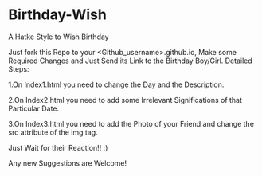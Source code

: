 # Birthday-Wish
A Hatke Style to Wish Birthday

Just fork this Repo to your <Github_username>.github.io, Make some Required Changes and Just Send its Link to the Birthday Boy/Girl.
Detailed Steps:


1.On Index1.html you need to change the Day and the Description.

2.On Index2.html you need to add some Irrelevant Significations of that Particular Date.

3.On Index3.html you need to add the Photo of your Friend and change the src attribute of the img tag.


Just Wait for their Reaction!! :)


Any new Suggestions are Welcome!
